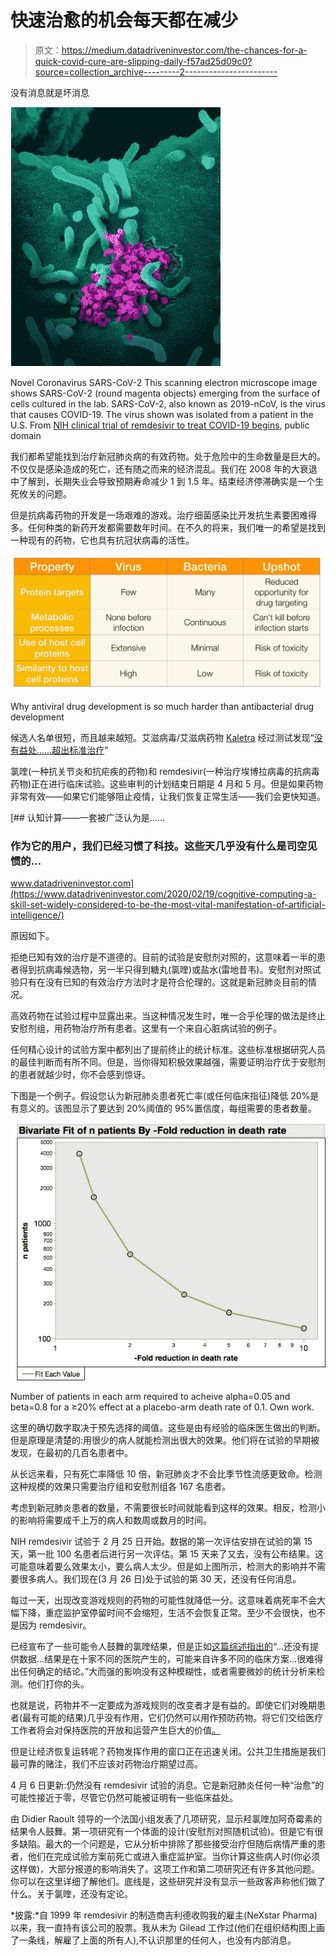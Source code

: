 # 快速治愈的机会每天都在减少

> 原文：<https://medium.datadriveninvestor.com/the-chances-for-a-quick-covid-cure-are-slipping-daily-f57ad25d09c0?source=collection_archive---------2----------------------->

没有消息就是坏消息

![](img/d0ed7f9bcdf76ffd05db8228134ef9b5.png)

Novel Coronavirus SARS-CoV-2 This scanning electron microscope image shows SARS-CoV-2 (round magenta objects) emerging from the surface of cells cultured in the lab. SARS-CoV-2, also known as 2019-nCoV, is the virus that causes COVID-19\. The virus shown was isolated from a patient in the U.S. From [NIH clinical trial of remdesivir to treat COVID-19 begins](https://www.nih.gov/news-events/news-releases/nih-clinical-trial-remdesivir-treat-covid-19-begins), public domain

我们都希望能找到治疗新冠肺炎病的有效药物。处于危险中的生命数量是巨大的。不仅仅是感染造成的死亡，还有随之而来的经济混乱。我们在 2008 年的大衰退中了解到，长期失业会导致预期寿命减少 1 到 1.5 年。结束经济停滞确实是一个生死攸关的问题。

但是抗病毒药物的开发是一场艰难的游戏。治疗细菌感染比开发抗生素要困难得多。任何种类的新药开发都需要数年时间。在不久的将来，我们唯一的希望是找到一种现有的药物，它也具有抗冠状病毒的活性。

![](img/7874c116846f7688414da9eef85b4658.png)

Why antiviral drug development is so much harder than antibacterial drug development

候选人名单很短，而且越来越短。艾滋病毒/艾滋病药物 [Kaletra](https://en.wikipedia.org/wiki/Lopinavir/ritonavir) 经过测试发现“[没有益处……超出标准治疗](https://www.nejm.org/doi/10.1056/NEJMoa2001282)”

氯喹(一种抗关节炎和抗疟疾的药物)和 remdesivir(一种治疗埃博拉病毒的抗病毒药物)正在进行临床试验。这些审判的计划结束日期是 4 月和 5 月。但是如果药物非常有效——如果它们能够阻止疫情，让我们恢复正常生活——我们会更快知道。

[](https://www.datadriveninvestor.com/2020/02/19/cognitive-computing-a-skill-set-widely-considered-to-be-the-most-vital-manifestation-of-artificial-intelligence/) [## 认知计算——一套被广泛认为是……

### 作为它的用户，我们已经习惯了科技。这些天几乎没有什么是司空见惯的…

www.datadriveninvestor.com](https://www.datadriveninvestor.com/2020/02/19/cognitive-computing-a-skill-set-widely-considered-to-be-the-most-vital-manifestation-of-artificial-intelligence/) 

原因如下。

拒绝已知有效的治疗是不道德的。目前的试验是安慰剂对照的，这意味着一半的患者得到抗病毒候选物，另一半只得到糖丸(氯喹)或盐水(雷地昔韦)。安慰剂对照试验只有在没有已知的有效治疗方法时才是符合伦理的。这就是新冠肺炎目前的情况。

高效药物在试验过程中显露出来。当这种情况发生时，唯一合乎伦理的做法是终止安慰剂组，用药物治疗所有患者。这里有一个来自心脏病试验的例子。

任何精心设计的试验方案中都列出了提前终止的统计标准。这些标准根据研究人员的最佳判断而有所不同。但是，当你得知积极效果越强，需要证明治疗优于安慰剂的患者就越少时，你不会感到惊讶。

下图是一个例子。假设您认为新冠肺炎患者死亡率(或任何临床指征)降低 20%是有意义的。该图显示了要达到 20%阈值的 95%置信度，每组需要的患者数量。

![](img/ab9a85b366204d80a2e5060aeb196603.png)

Number of patients in each arm required to acheive alpha=0.05 and beta=0.8 for a ≥20% effect at a placebo-arm death rate of 0.1\. Own work.

这里的确切数字取决于预先选择的阈值。这些是由有经验的临床医生做出的判断。但是原理是清楚的:用很少的病人就能检测出很大的效果。他们将在试验的早期被发现，在最初的几百名患者中。

从长远来看，只有死亡率降低 10 倍，新冠肺炎才不会比季节性流感更致命。检测这种规模的效果只需要治疗组和安慰剂组各 167 名患者。

考虑到新冠肺炎患者的数量，不需要很长时间就能看到这样的效果。相反，检测小的影响将需要成千上万的病人和数周或数月的时间。

NIH remdesivir 试验于 2 月 25 日开始。数据的第一次评估安排在试验的第 15 天，第一批 100 名患者后进行另一次评估。第 15 天来了又去，没有公布结果。这可能意味着要么效果太小，要么病人太少。但是如上图所示，检测大的影响并不需要很多病人。我们现在(3 月 26 日)处于试验的第 30 天，还没有任何消息。

每过一天，出现改变游戏规则的药物的可能性就降低一分。这意味着病死率不会大幅下降，重症监护室停留时间不会缩短，生活不会恢复正常。至少不会很快，也不是因为 remdesivir。

已经宣布了一些可能令人鼓舞的氯喹结果，但是正如[这篇综述指出的](https://www.sciencedirect.com/science/article/pii/S0166354220301145)“…还没有提供数据…结果是在十家不同的医院产生的，可能来自许多不同的临床方案…很难得出任何确定的结论。”大而强的影响没有这种模糊性，或者需要微妙的统计分析来检测。他们打你的头。

也就是说，药物并不一定要成为游戏规则的改变者才是有益的。即使它们对晚期患者(最有可能的结果)几乎没有作用，它们仍然可以用作预防药物。将它们交给医疗工作者将会对保持医院的开放和运营产生巨大的价值[。](https://www.ncbi.nlm.nih.gov/pubmed/29445061)

但是让经济恢复运转呢？药物发挥作用的窗口正在迅速关闭。公共卫生措施是我们最可靠的赌注，我们不应该对药物治疗期望过高。

4 月 6 日更新:仍然没有 remdesivir 试验的消息。它是新冠肺炎任何一种“治愈”的可能性接近于零，尽管它仍然可能被证明有一些临床益处。

由 Didier Raoult 领导的一个法国小组发表了几项研究，显示羟氯喹加阿奇霉素的结果令人鼓舞。第一项研究有一个体面的设计(安慰剂对照随机试验)。但是它有很多缺陷。最大的一个问题是，它从分析中排除了那些接受治疗但随后病情严重的患者，他们在完成试验方案前死亡或进入重症监护室。当你计算这些病人时(你必须这样做)，大部分报道的影响消失了。这项工作和第二项研究还有许多其他问题。你可以在这里详细了解他们。底线是，这些研究并没有显示一些政客声称他们做了什么。关于氯喹，还没有定论。

*披露:*自 1999 年 remdesivir 的制造商吉利德收购我的雇主(NeXstar Pharma)以来，我一直持有该公司的股票。我从未为 Gilead 工作过(他们在组织结构图上画了一条线，解雇了上面的所有人),不认识那里的任何人，也没有内部消息。
